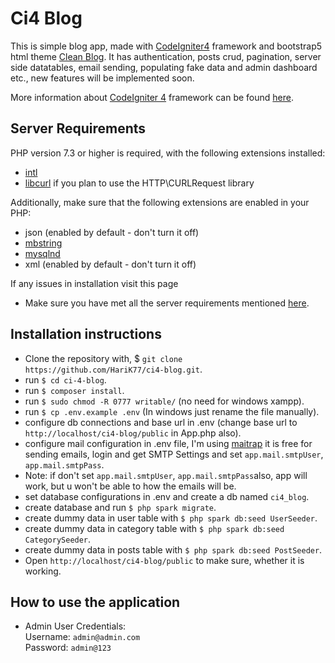 # Ci4 Blog

This is simple blog app, made with [CodeIgniter4](http://codeigniter.com) framework and bootstrap5 html theme [Clean Blog](https://startbootstrap.com/theme/clean-blog). It has authentication, posts crud, pagination, server side datatables, email sending, populating fake data and admin dashboard etc., new features will be implemented soon.

More information about [CodeIgniter 4](http://codeigniter.com) framework can be found [here](https://codeigniter4.github.io/userguide/).

## Server Requirements

PHP version 7.3 or higher is required, with the following extensions installed:

- [intl](http://php.net/manual/en/intl.requirements.php)
- [libcurl](http://php.net/manual/en/curl.requirements.php) if you plan to use the HTTP\CURLRequest library

Additionally, make sure that the following extensions are enabled in your PHP:

- json (enabled by default - don't turn it off)
- [mbstring](http://php.net/manual/en/mbstring.installation.php)
- [mysqlnd](http://php.net/manual/en/mysqlnd.install.php)
- xml (enabled by default - don't turn it off)

If any issues in installation visit this page 
- Make sure you have met all the server requirements mentioned [here](https://codeigniter.com/user_guide/intro/requirements.html).

## Installation instructions

- Clone the repository with, $ `git clone https://github.com/HariK77/ci4-blog.git`.
- run `$ cd ci-4-blog`. 
- run `$ composer install`.
- run `$ sudo chmod -R 0777 writable/` (no need for windows xampp). 
- run `$ cp .env.example .env` (In windows just rename the file manually).
- configure db connections and base url in .env (change base url to `http://localhost/ci4-blog/public` in App.php also).
- configure mail configuration in .env file, I'm using [maitrap](https://mailtrap.io) it is free for sending emails, login and get SMTP Settings and set `app.mail.smtpUser`, `app.mail.smtpPass`.
- Note: if don't set `app.mail.smtpUser`, `app.mail.smtpPass`also, app will work, but u won't be able to how the emails will be.
- set database configurations in .env and create a db named `ci4_blog`.
- create database and run `$ php spark migrate`.
- create dummy data in user table with `$ php spark db:seed UserSeeder`.
- create dummy data in category table with `$ php spark db:seed CategorySeeder`.
- create dummy data in posts table with `$ php spark db:seed PostSeeder`.
- Open `http://localhost/ci4-blog/public` to make sure, whether it is working.

## How to use the application

- Admin User Credentials: <br>
    Username: `admin@admin.com`<br>
    Password: `admin@123`

